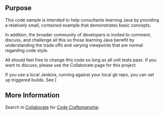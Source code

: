 ## Purpose
This code sample is intended to help consultants learning Java by providing a relatively small, 
contained example that demonstrates basic concepts.

In addition, the broader community of developers is invited to comment, discuss, and challenge all
this so those learning Java benefit by understanding the trade offs and varying viewpoints that are
normal regarding code style.

All should feel free to change this code so long as all unit tests pass.  If you want to discuss,
please use the Collaborate page for this project.

If you use a local Jenkins, running against your local git repo, you can set up triggered builds.  See [

## More Information
Search in [Collaborate](https://sites.google.com/a/summa-tech.com/collaborate/) for [Code Craftsmanship](https://sites.google.com/a/summa-tech.com/collaborate/system/app/pages/search?scope=search-site&q=Code+Craftsmanship).
